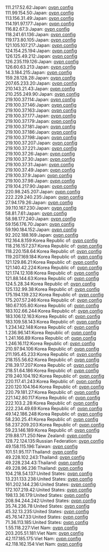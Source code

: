111.217.52.62:Japan: [ovpn config](vpn/111_217_52_62.ovpn)  
111.99.154.50:Japan: [ovpn config](vpn/111_99_154_50.ovpn)  
113.156.31.49:Japan: [ovpn config](vpn/113_156_31_49.ovpn)  
114.191.97.177:Japan: [ovpn config](vpn/114_191_97_177.ovpn)  
116.82.67.3:Japan: [ovpn config](vpn/116_82_67_3.ovpn)  
118.241.61.136:Japan: [ovpn config](vpn/118_241_61_136.ovpn)  
119.173.80.105:Japan: [ovpn config](vpn/119_173_80_105.ovpn)  
121.105.107.217:Japan: [ovpn config](vpn/121_105_107_217.ovpn)  
124.154.25.194:Japan: [ovpn config](vpn/124_154_25_194.ovpn)  
126.125.49.212:Japan: [ovpn config](vpn/126_125_49_212.ovpn)  
126.235.119.126:Japan: [ovpn config](vpn/126_235_119_126.ovpn)  
126.60.63.213:Japan: [ovpn config](vpn/126_60_63_213.ovpn)  
14.3.184.215:Japan: [ovpn config](vpn/14_3_184_215.ovpn)  
159.28.128.28:Japan: [ovpn config](vpn/159_28_128_28.ovpn)  
207.65.233.20:Japan: [ovpn config](vpn/207_65_233_20.ovpn)  
210.143.21.43:Japan: [ovpn config](vpn/210_143_21_43.ovpn)  
210.255.249.90:Japan: [ovpn config](vpn/210_255_249_90.ovpn)  
219.100.37.114:Japan: [ovpn config](vpn/219_100_37_114.ovpn)  
219.100.37.146:Japan: [ovpn config](vpn/219_100_37_146.ovpn)  
219.100.37.163:Japan: [ovpn config](vpn/219_100_37_163.ovpn)  
219.100.37.177:Japan: [ovpn config](vpn/219_100_37_177.ovpn)  
219.100.37.179:Japan: [ovpn config](vpn/219_100_37_179.ovpn)  
219.100.37.181:Japan: [ovpn config](vpn/219_100_37_181.ovpn)  
219.100.37.186:Japan: [ovpn config](vpn/219_100_37_186.ovpn)  
219.100.37.198:Japan: [ovpn config](vpn/219_100_37_198.ovpn)  
219.100.37.207:Japan: [ovpn config](vpn/219_100_37_207.ovpn)  
219.100.37.221:Japan: [ovpn config](vpn/219_100_37_221.ovpn)  
219.100.37.26:Japan: [ovpn config](vpn/219_100_37_26.ovpn)  
219.100.37.30:Japan: [ovpn config](vpn/219_100_37_30.ovpn)  
219.100.37.31:Japan: [ovpn config](vpn/219_100_37_31.ovpn)  
219.100.37.49:Japan: [ovpn config](vpn/219_100_37_49.ovpn)  
219.100.37.9:Japan: [ovpn config](vpn/219_100_37_9.ovpn)  
219.100.37.98:Japan: [ovpn config](vpn/219_100_37_98.ovpn)  
219.104.217.90:Japan: [ovpn config](vpn/219_104_217_90.ovpn)  
220.98.245.207:Japan: [ovpn config](vpn/220_98_245_207.ovpn)  
222.229.240.235:Japan: [ovpn config](vpn/222_229_240_235.ovpn)  
27.94.179.26:Japan: [ovpn config](vpn/27_94_179_26.ovpn)  
39.110.167.230:Japan: [ovpn config](vpn/39_110_167_230.ovpn)  
58.81.7.61:Japan: [ovpn config](vpn/58_81_7_61.ovpn)  
58.98.177.240:Japan: [ovpn config](vpn/58_98_177_240.ovpn)  
59.156.176.70:Japan: [ovpn config](vpn/59_156_176_70.ovpn)  
59.190.184.152:Japan: [ovpn config](vpn/59_190_184_152.ovpn)  
92.202.188.169:Japan: [ovpn config](vpn/92_202_188_169.ovpn)  
112.164.8.159:Korea Republic of: [ovpn config](vpn/112_164_8_159.ovpn)  
118.216.157.237:Korea Republic of: [ovpn config](vpn/118_216_157_237.ovpn)  
118.220.158.64:Korea Republic of: [ovpn config](vpn/118_220_158_64.ovpn)  
119.207.169.184:Korea Republic of: [ovpn config](vpn/119_207_169_184.ovpn)  
121.129.86.21:Korea Republic of: [ovpn config](vpn/121_129_86_21.ovpn)  
121.140.42.224:Korea Republic of: [ovpn config](vpn/121_140_42_224.ovpn)  
121.174.12.108:Korea Republic of: [ovpn config](vpn/121_174_12_108.ovpn)  
121.88.144.63:Korea Republic of: [ovpn config](vpn/121_88_144_63.ovpn)  
124.5.28.34:Korea Republic of: [ovpn config](vpn/124_5_28_34.ovpn)  
125.132.99.38:Korea Republic of: [ovpn config](vpn/125_132_99_38.ovpn)  
175.194.139.232:Korea Republic of: [ovpn config](vpn/175_194_139_232.ovpn)  
175.207.57.246:Korea Republic of: [ovpn config](vpn/175_207_57_246.ovpn)  
180.67.105.80:Korea Republic of: [ovpn config](vpn/180_67_105_80.ovpn)  
183.102.66.244:Korea Republic of: [ovpn config](vpn/183_102_66_244.ovpn)  
183.106.12.163:Korea Republic of: [ovpn config](vpn/183_106_12_163.ovpn)  
183.109.58.143:Korea Republic of: [ovpn config](vpn/183_109_58_143.ovpn)  
1.234.142.148:Korea Republic of: [ovpn config](vpn/1_234_142_148.ovpn)  
1.236.96.141:Korea Republic of: [ovpn config](vpn/1_236_96_141.ovpn)  
1.241.166.89:Korea Republic of: [ovpn config](vpn/1_241_166_89.ovpn)  
1.246.16.112:Korea Republic of: [ovpn config](vpn/1_246_16_112.ovpn)  
210.97.94.106:Korea Republic of: [ovpn config](vpn/210_97_94_106.ovpn)  
211.195.45.233:Korea Republic of: [ovpn config](vpn/211_195_45_233.ovpn)  
218.155.56.62:Korea Republic of: [ovpn config](vpn/218_155_56_62.ovpn)  
218.39.17.207:Korea Republic of: [ovpn config](vpn/218_39_17_207.ovpn)  
218.51.64.186:Korea Republic of: [ovpn config](vpn/218_51_64_186.ovpn)  
219.240.104.192:Korea Republic of: [ovpn config](vpn/219_240_104_192.ovpn)  
220.117.41.243:Korea Republic of: [ovpn config](vpn/220_117_41_243.ovpn)  
220.120.104.164:Korea Republic of: [ovpn config](vpn/220_120_104_164.ovpn)  
220.79.181.27:Korea Republic of: [ovpn config](vpn/220_79_181_27.ovpn)  
221.142.80.117:Korea Republic of: [ovpn config](vpn/221_142_80_117.ovpn)  
222.103.2.28:Korea Republic of: [ovpn config](vpn/222_103_2_28.ovpn)  
222.234.49.69:Korea Republic of: [ovpn config](vpn/222_234_49_69.ovpn)  
49.142.186.248:Korea Republic of: [ovpn config](vpn/49_142_186_248.ovpn)  
58.230.25.41:Korea Republic of: [ovpn config](vpn/58_230_25_41.ovpn)  
58.237.209.203:Korea Republic of: [ovpn config](vpn/58_237_209_203.ovpn)  
59.23.146.189:Korea Republic of: [ovpn config](vpn/59_23_146_189.ovpn)  
219.88.171.250:New Zealand: [ovpn config](vpn/219_88_171_250.ovpn)  
128.72.124.135:Russian Federation: [ovpn config](vpn/128_72_124_135.ovpn)  
49.158.115.196:Taiwan: [ovpn config](vpn/49_158_115_196.ovpn)  
101.51.95.117:Thailand: [ovpn config](vpn/101_51_95_117.ovpn)  
49.228.102.243:Thailand: [ovpn config](vpn/49_228_102_243.ovpn)  
49.228.234.43:Thailand: [ovpn config](vpn/49_228_234_43.ovpn)  
49.228.96.236:Thailand: [ovpn config](vpn/49_228_96_236.ovpn)  
104.218.54.137:United States: [ovpn config](vpn/104_218_54_137.ovpn)  
13.231.133.238:United States: [ovpn config](vpn/13_231_133_238.ovpn)  
161.202.144.236:United States: [ovpn config](vpn/161_202_144_236.ovpn)  
172.107.219.42:United States: [ovpn config](vpn/172_107_219_42.ovpn)  
198.13.36.179:United States: [ovpn config](vpn/198_13_36_179.ovpn)  
208.94.244.242:United States: [ovpn config](vpn/208_94_244_242.ovpn)  
35.74.236.78:United States: [ovpn config](vpn/35_74_236_78.ovpn)  
45.32.13.235:United States: [ovpn config](vpn/45_32_13_235.ovpn)  
45.76.147.33:United States: [ovpn config](vpn/45_76_147_33.ovpn)  
71.36.113.185:United States: [ovpn config](vpn/71_36_113_185.ovpn)  
1.55.118.227:Viet Nam: [ovpn config](vpn/1_55_118_227.ovpn)  
203.205.51.181:Viet Nam: [ovpn config](vpn/203_205_51_181.ovpn)  
42.117.185.175:Viet Nam: [ovpn config](vpn/42_117_185_175.ovpn)  
42.118.162.154:Viet Nam: [ovpn config](vpn/42_118_162_154.ovpn)  
